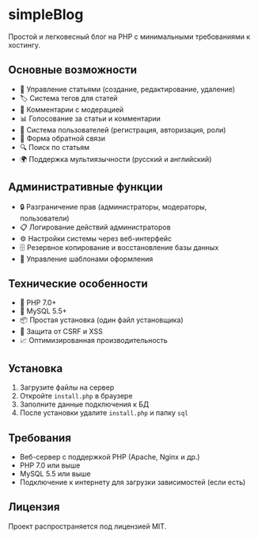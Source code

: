 # simpleBlog

Простой и легковесный блог на PHP с минимальными требованиями к хостингу.

## Основные возможности

- 📝 Управление статьями (создание, редактирование, удаление)
- 🏷️ Система тегов для статей
- 💬 Комментарии с модерацией
- 📊 Голосование за статьи и комментарии
- 👥 Система пользователей (регистрация, авторизация, роли)
- 📧 Форма обратной связи
- 🔍 Поиск по статьям
- 🌍 Поддержка мультиязычности (русский и английский)

## Административные функции

- 🔒 Разграничение прав (администраторы, модераторы, пользователи)
- 📋 Логирование действий администраторов
- ⚙️ Настройки системы через веб-интерфейс
- 🗄️ Резервное копирование и восстановление базы данных
- 🎨 Управление шаблонами оформления

## Технические особенности

- 🚀 PHP 7.0+
- 🐬 MySQL 5.5+
- 📦 Простая установка (один файл установщика)
- 🔐 Защита от CSRF и XSS
- 📈 Оптимизированная производительность

## Установка

1. Загрузите файлы на сервер
2. Откройте `install.php` в браузере
3. Заполните данные подключения к БД
4. После установки удалите `install.php` и папку `sql`

## Требования

- Веб-сервер с поддержкой PHP (Apache, Nginx и др.)
- PHP 7.0 или выше
- MySQL 5.5 или выше
- Подключение к интернету для загрузки зависимостей (если есть)

## Лицензия

Проект распространяется под лицензией MIT.

